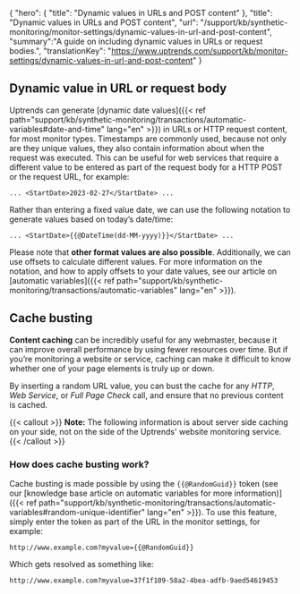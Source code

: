 {
  "hero": {
    "title": "Dynamic values in URLs and POST content"
  },
  "title": "Dynamic values in URLs and POST content",
  "url": "/support/kb/synthetic-monitoring/monitor-settings/dynamic-values-in-url-and-post-content",
  "summary":"A guide on including dynamic values in URLs or request bodies.",
  "translationKey": "https://www.uptrends.com/support/kb/monitor-settings/dynamic-values-in-url-and-post-content"
}

## Dynamic value in URL or request body

Uptrends can generate [dynamic date values]({{< ref path="support/kb/synthetic-monitoring/transactions/automatic-variables#date-and-time" lang="en" >}}) in URLs or HTTP request content, for most monitor types. Timestamps are commonly used, because not only are they unique values, they also contain information about when the request was executed. This can be useful for web services that require a different value to be entered as part of the request body for a HTTP POST or the request URL, for example:

`... <StartDate>2023-02-27</StartDate> ...`

Rather than entering a fixed value date, we can use the following notation to generate values based on today’s date/time:

`... <StartDate>{{@DateTime(dd-MM-yyyy)}}</StartDate> ...`

Please note that **other format values are also possible**. Additionally, we can use offsets to calculate different values. For more information on the notation, and how to apply offsets to your date values, see our article on [automatic variables]({{< ref path="support/kb/synthetic-monitoring/transactions/automatic-variables" lang="en" >}}).


## Cache busting

**Content caching** can be incredibly useful for any webmaster, because it can improve overall performance by using fewer resources over time. But if you’re monitoring a website or service, caching can make it difficult to know whether one of your page elements is truly up or down.

By inserting a random URL value, you can bust the cache for any *HTTP*, *Web Service*, or *Full Page Check* call, and ensure that no previous content is cached.

{{< callout >}}
**Note:** The following information is about server side caching on your side, not on the side of the Uptrends' website monitoring service.
{{< /callout >}}

### How does cache busting work?

Cache busting is made possible by using the `{{@RandomGuid}}` token (see our [knowledge base article on automatic variables for more information)]({{< ref path="support/kb/synthetic-monitoring/transactions/automatic-variables#random-unique-identifier" lang="en" >}}). To use this feature, simply enter the token as part of the URL in the monitor settings, for example:

`http://www.example.com?myvalue={{@RandomGuid}}`

Which gets resolved as something like:

`http://www.example.com?myvalue=37f1f109-58a2-4bea-adfb-9aed54619453`
